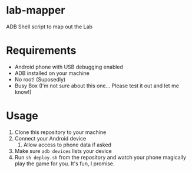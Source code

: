 # lab-mapper
ADB Shell script to map out the Lab

# Requirements
- Android phone with USB debugging enabled
- ADB installed on your machine
- No root! (Suposedly)
- Busy Box (I'm not sure about this one... Please test it out and let me know!)

# Usage
1. Clone this repository to your machine
2. Connect your Android device
   1. Allow access to phone data if asked
3. Make sure `adb devices` lists your device
4. Run `sh deploy.sh` from the repository and watch your phone magically play the game for you. It's fun, I promise. 